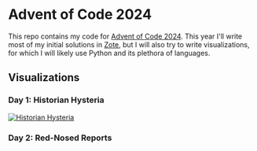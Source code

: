 # Advent of Code 2024

This repo contains my code for [Advent of Code 2024](https://adventofcode.com/2024). This year I'll write most of my initial solutions in [Zote](https://github.com/KvGeijer/zote), but I will also try to write visualizations, for which I will likely use Python and its plethora of languages.

## Visualizations

### Day 1: Historian Hysteria

[![Historian Hysteria](https://img.youtube.com/vi/Syse-axV6mA/0.jpg)](https://www.youtube.com/watch?v=Syse-axV6mA)

### Day 2: Red-Nosed Reports

